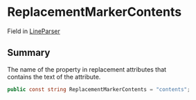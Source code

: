 # ReplacementMarkerContents

Field in [LineParser](yarn.markup.lineparser.md)

## Summary

The name of the property in replacement attributes that\
contains the text of the attribute.

```csharp
public const string ReplacementMarkerContents = "contents";
```
